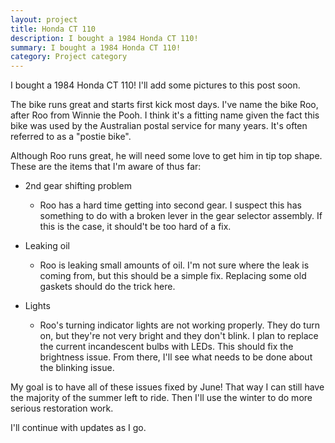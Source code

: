 ```yaml
---
layout: project
title: Honda CT 110
description: I bought a 1984 Honda CT 110!
summary: I bought a 1984 Honda CT 110!
category: Project category
---
```


I bought a 1984 Honda CT 110! I'll add some pictures to this post soon.

The bike runs great and starts first kick most days. I've name the bike Roo, after Roo from Winnie the  Pooh. I think it's a fitting name given the fact this bike was used by the Australian postal service for many years. It's often referred to as a "postie bike".

Although Roo runs great, he will need some love to get him in tip top shape. These are the items that I'm aware of thus far:

* 2nd gear shifting problem
  * Roo has a hard time getting into second gear. I suspect this has something to do with a broken lever in the gear selector assembly. If this is the case, it should't be too hard of a fix.

* Leaking oil
  * Roo is leaking small amounts of oil. I'm not sure where the leak is coming from, but this should be a simple fix. Replacing some old gaskets should do the trick here.

* Lights
  * Roo's turning indicator lights are not working properly. They do turn on, but they're not very bright and they don't blink. I plan to replace the current incandescent bulbs with LEDs. This should fix the brightness issue. From there, I'll see what needs to be done about the blinking issue.

My goal is to have all of these issues fixed by June! That way I can still have the majority of the summer left to ride. Then I'll use the winter to do more serious restoration work.

I'll continue with updates as I go.
